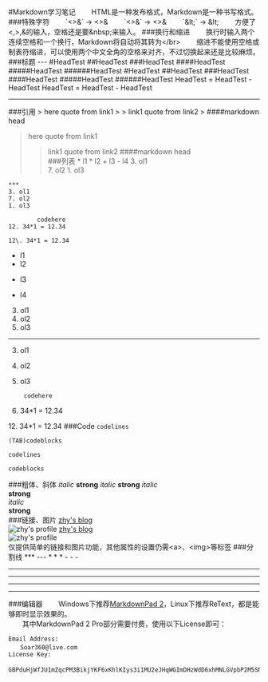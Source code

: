 <section>
#Markdown学习笔记
　　HTML是一种发布格式，Markdown是一种书写格式。
###特殊字符
　　`<>&` &rarr; <>&  
　　`&lt;&gt;&amp;` &rarr; &lt;&gt;&amp;  
　　`&amp;lt;` &rarr; &amp;lt;  
　　方便了<,>,&的输入，空格还是要&amp;nbsp;来输入。
###换行和缩进
　　换行时输入两个连续空格和一个换行，Markdown将自动将其转为&lt;/br>  
　　缩进不能使用空格或制表符缩进，可以使用两个中文全角的空格来对齐，不过切换起来还是比较麻烦。
###标题
---
	#HeadTest
	##HeadTest
	###HeadTest
	####HeadTest
	#####HeadTest
	######HeadTest
#HeadTest
##HeadTest
###HeadTest
####HeadTest
#####HeadTest
######HeadTest
	HeadTest
	=
	HeadTest
	-
	HeadTest
HeadTest
=
HeadTest
-
HeadTest  

---
###引用
	> here quote from link1
	> > link1 quote from link2
	> ####markdown head
> here quote from link1
> > link1 quote from link2
> ####markdown head  
###列表
	* l1
	* l2
	+ l3
	- l4
	3. ol1	
	7. ol2
	1. ol3
	
	***
	3. ol1
	7. ol2
	1. ol3
	
			codehere
	12. 34*1 = 12.34
	
	12\. 34*1 = 12.34
* l1
* l2
+ l3
- l4  
3. ol1
7. ol2
1. ol3

***
3. ol1
7. ol2
1. ol3 

		codehere

12. 34*1 = 12.34  

12\. 34*1 = 12.34
###Code
	`codelines`

	(TAB)codeblocks
`codelines`  

	codeblocks
###粗体、斜体
	*italic*
	**strong**
	_italic_
	__strong__
*italic*  
**strong**  
_italic_  
__strong__  
###链接、图片
	[zhy's blog](https://zhyack.giithub.io/)  
	![zhy's profile](https://zhyack.github.io/pics/Profile.jpg)
[zhy's blog](https://zhyack.giithub.io/)  
![zhy's profile](https://zhyack.github.io/pics/Profile.jpg)  
仅提供简单的链接和图片功能，其他属性的设置仍需&lt;a>、&lt;img>等标签
###分割线
	***
	---
	* * *
	- - -
***
---
* * *
- - -
###编辑器
　　Windows下推荐[MarkdownPad 2](http://markdownpad.com/)，Linux下推荐ReText，都是能够即时显示效果的。  
　　其中MarkdownPad 2 Pro部分需要付费，使用以下License即可：

    Email Address:
	　　Soar360@live.com 
	License Key:
	　　GBPduHjWfJU1mZqcPM3BikjYKF6xKhlKIys3i1MU2eJHqWGImDHzWdD6xhMNLGVpbP2M5SN6bnxn2kSE8qHqNY5QaaRxmO3YSMHxlv2EYpjdwLcPwfeTG7kUdnhKE0vVy4RidP6Y2wZ0q74f47fzsZo45JE2hfQBFi2O9Jldjp1mW8HUpTtLA2a5/sQytXJUQl/QKO0jUQY4pa5CCx20sV1ClOTZtAGngSOJtIOFXK599sBr5aIEFyH0K7H4BoNMiiDMnxt1rD8Vb/ikJdhGMMQr0R4B+L3nWU97eaVPTRKfWGDE8/eAgKzpGwrQQoDh+nzX1xoVQ8NAuH+s4UcSeQ==

</section>